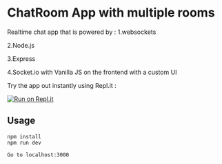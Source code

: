 # ChatRoom App with multiple rooms
Realtime chat app that is powered by :
1.websockets

2.Node.js 

3.Express 

4.Socket.io with Vanilla JS on the frontend with a custom UI

Try the app out instantly using Repl.it :

[![Run on Repl.it](https://repl.it/badge/github/vp1099/ChatRoom-Using-Node-and-Express-js)](https://repl.it/github/vp1099/ChatRoom-Using-Node-and-Express-js)


## Usage
```
npm install
npm run dev

Go to localhost:3000
```
